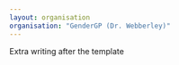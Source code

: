 ```yaml
---
layout: organisation
organisation: "GenderGP (Dr. Webberley)"
---
```


Extra writing after the template
